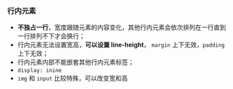 ### 行内元素

- **不独占一行**，宽度跟随元素的内容变化，其他行内元素会依次排列在一行直到一行排列不下才会换行；
- 行内元素无法设置宽高，**可以设置 line-height**， `margin` 上下无效，`padding` 上下无效；
- 行内元素内部不能嵌套其他行内元素标签；
- `display: inine`
- `img` 和 `input` 比较特殊，可以改变宽和高



